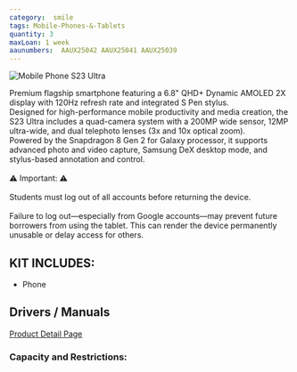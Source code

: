 ```yaml
---
category:  smile
tags: Mobile-Phones-&-Tablets
quantity: 3
maxLoan: 1 week
aaunumbers:  AAUX25042 AAUX25041 AAUX25039
---
```

![Mobile Phone S23 Ultra](https://www.notebookcheck-cn.com/uploads/tx_nbc2/Galaxy_S23_Ultra_Product_Image_Phantom_Black_Front_HI.jpg)

Premium flagship smartphone featuring a 6.8" QHD+ Dynamic AMOLED 2X display with 120Hz refresh rate and integrated S Pen stylus.<br>Designed for high-performance mobile productivity and media creation, the S23 Ultra includes a quad-camera system with a 200MP wide sensor, 12MP ultra-wide, and dual telephoto lenses (3x and 10x optical zoom).<br> Powered by the Snapdragon 8 Gen 2 for Galaxy processor, it supports advanced photo and video capture, Samsung DeX desktop mode, and stylus-based annotation and control.<br><br>⚠️ Important: ⚠️<br><br>Students must log out of all accounts before returning the device.<br><br>Failure to log out—especially from Google accounts—may prevent future borrowers from using the tablet. This can render the device permanently unusable or delay access for others.
## KIT INCLUDES:
-  Phone

## Drivers / Manuals
[Product Detail Page](https://www.samsung.com/dk/support/model/SM-S918BZGDEUB/)



### Capacity and Restrictions:

